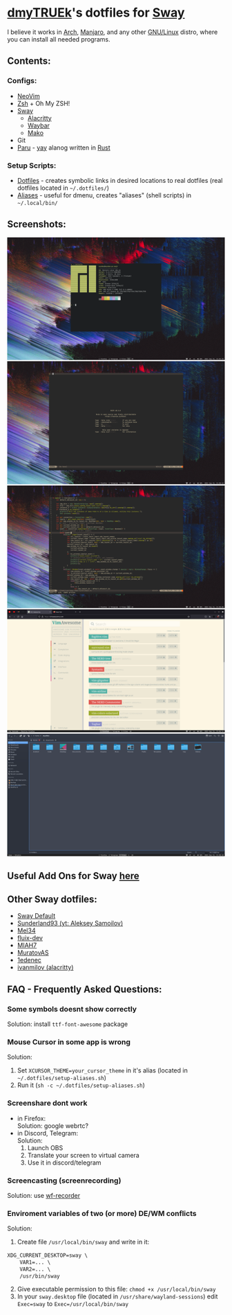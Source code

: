 # [dmyTRUEk](https://github.com/dmyTRUEk)'s dotfiles for [Sway](https://swaywm.org/)

I believe it works in [Arch](https://archlinux.org/), [Manjaro](https://manjaro.org/),
and any other [GNU/Linux](https://www.getgnulinux.org/) distro,
where you can install all needed programs.



## Contents:
### Configs:
- [NeoVim](https://github.com/dmyTRUEk/dotfiles/blob/main/nvim/init.vim)
- [Zsh](https://github.com/dmyTRUEk/dotfiles/blob/main/.zshrc) + Oh My ZSH!
- [Sway](https://github.com/dmyTRUEk/dotfiles/blob/main/sway/config)
  - [Alacritty](https://github.com/dmyTRUEk/dotfiles/blob/main/alacritty/alacritty.yml)
  - [Waybar](https://github.com/dmyTRUEk/dotfiles/tree/main/waybar)
  - [Mako](https://github.com/dmyTRUEk/dotfiles/tree/main/mako)
- Git
- [Paru](https://github.com/dmyTRUEk/dotfiles/blob/main/paru/paru.conf)
  \- [yay](https://github.com/Jguer/yay) alanog written in [Rust](https://www.rust-lang.org/)

### Setup Scripts:
- [Dotfiles](https://github.com/dmyTRUEk/dotfiles/blob/main/setup-file-links.sh)
  \- creates symbolic links in desired locations to real dotfiles
  (real dotfiles located in `~/.dotfiles/`)
- [Aliases](https://github.com/dmyTRUEk/dotfiles/blob/main/setup-aliases.sh)
  \- useful for dmenu, creates "aliases" (shell scripts) in `~/.local/bin/`



## Screenshots:
![Screenshot 0](screenshots/screenshot_neofetch.png)
![Screenshot 1](screenshots/screenshot_nvim_1.png)
![Screenshot 2](screenshots/screenshot_nvim_2.png)
![Screenshot 3](screenshots/screenshot_browser.png)
![Screenshot 4](screenshots/screenshot_dolphin.png)



## Useful Add Ons for Sway [here](https://github.com/swaywm/sway/wiki/Useful-add-ons-for-sway)



## Other Sway dotfiles:
- [Sway Default](https://github.com/swaywm/sway/blob/master/config.in)
- [Sunderland93 (yt: Aleksey Samoilov)](https://github.com/Sunderland93/dotfiles-sway)
- [Mel34](https://gist.github.com/Mel34/ab9b6d562f9181ed8bbdc7c76022b85b)
- [fluix-dev](https://github.com/fluix-dev/dotfiles)
- [MIAH7](https://github.com/MIAH7/dotfiles)
- [MuratovAS](https://github.com/MuratovAS/dotfiles)
- [1edenec](https://github.com/1edenec/ledosway)
- [ivanmilov (alacritty)](https://github.com/ivanmilov/dots_work_ttt/blob/master/home_dir/.config/alacritty/alacritty.yml)



## FAQ - Frequently Asked Questions:

### Some symbols doesnt show correctly
Solution: install `ttf-font-awesome` package

### Mouse Cursor in some app is wrong
Solution:

1. Set `XCURSOR_THEME=your_cursor_theme` in it's alias
  (located in `~/.dotfiles/setup-aliases.sh`)
2. Run it (`sh -c ~/.dotfiles/setup-aliases.sh`)

### Screenshare dont work
- in Firefox:  
  Solution: google webrtc?
- in Discord, Telegram:  
  Solution:
  1. Launch OBS
  2. Translate your screen to virtual camera
  3. Use it in discord/telegram

### Screencasting (screenrecording)
Solution: use [wf-recorder](https://github.com/ammen99/wf-recorder)

### Enviroment variables of two (or more) DE/WM conflicts
Solution:

1. Create file `/usr/local/bin/sway` and write in it:

  ```
  XDG_CURRENT_DESKTOP=sway \
      VAR1=... \
      VAR2=... \
      /usr/bin/sway
  ```
2. Give executable permission to this file: `chmod +x /usr/local/bin/sway`
3. In your `sway.desktop` file (located in `/usr/share/wayland-sessions`) edit `Exec=sway` to `Exec=/usr/local/bin/sway`




